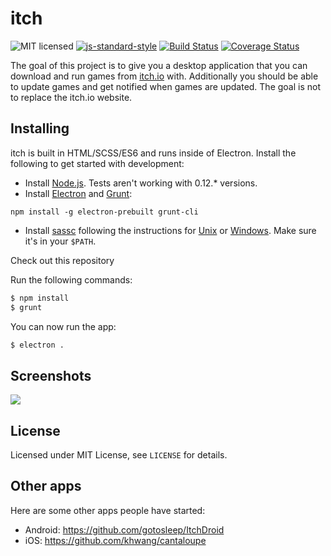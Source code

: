 # itch

![MIT licensed](https://img.shields.io/badge/license-MIT-blue.svg)
[![js-standard-style](https://img.shields.io/badge/code%20style-standard-brightgreen.svg?style=flat)](https://github.com/feross/standard)
[![Build Status](https://ci.itch.ovh/job/itch/badge/icon)](https://ci.itch.ovh/job/itch/)
[![Coverage Status](https://coveralls.io/repos/itchio/itch/badge.svg?service=github)](https://coveralls.io/github/itchio/itch)

The goal of this project is to give you a desktop application that you can
download and run games from [itch.io](http://itch.io) with. Additionally you
should be able to update games and get notified when games are updated. The
goal is not to replace the itch.io website.

## Installing

itch is built in HTML/SCSS/ES6 and runs inside of Electron. Install the
following to get started with development:

* Install [Node.js](https://nodejs.org/). Tests aren't working with 0.12.* versions.
* Install [Electron](https://github.com/atom/electron) and [Grunt](http://gruntjs.com/):

```
npm install -g electron-prebuilt grunt-cli
```

* Install [sassc](https://github.com/sass/sassc) following the instructions for [Unix](https://github.com/sass/sassc/blob/master/docs/building/unix-instructions.md) or [Windows](https://github.com/sass/sassc/blob/master/docs/building/windows-instructions.md). Make sure it's in your `$PATH`.

Check out this repository

Run the following commands:

```bash
$ npm install
$ grunt
```

You can now run the app:

```bash
$ electron .
```

## Screenshots

![](https://cloud.githubusercontent.com/assets/7998310/10584017/554ac534-7690-11e5-8c5a-6eda011022e8.png)

## License

Licensed under MIT License, see `LICENSE` for details.

## Other apps

Here are some other apps people have started:

* Android: https://github.com/gotosleep/ItchDroid
* iOS: https://github.com/khwang/cantaloupe
